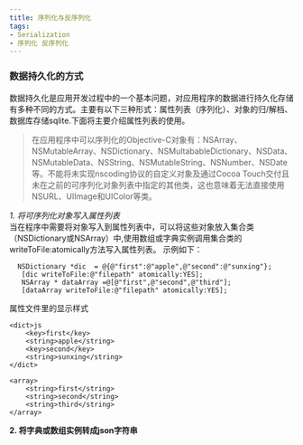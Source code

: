 ```yaml
---
title: 序列化与反序列化
tags:
- Serialization
- 序列化 反序列化
---
```

### 数据持久化的方式
 数据持久化是应用开发过程中的一个基本问题，对应用程序的数据进行持久化存储有多种不同的方式。主要有以下三种形式：属性列表（序列化）、对象的归/解档、数据库存储sqlite.下面将主要介绍属性列表的使用。  
 >在应用程序中可以序列化的Objective-C对象有：NSArray、 NSMutableArray、NSDictionary、NSMultabableDictionary、NSData、NSMutableData、NSString、NSMutableString、NSNumber、NSDate等。不能将未实现nscoding协议的自定义对象及通过Cocoa Touch交付且未在之前的可序列化对象列表中指定的其他类，这也意味着无法直接使用NSURL、UIImage和UIColor等类。  

_1. 将可序列化对象写入属性列表_  
当在程序中需要将对象写入到属性列表中，可以将这些对象放入集合类（NSDictionary或NSArray）中,使用数组或字典实例调用集合类的writeToFile:atomically方法写入属性列表。
示例如下：
```objc
  NSDictionary *dic  = @{@"first":@"apple",@"second":@"sunxing"};
   [dic writeToFile:@"filepath" atomically:YES];
   NSArray * dataArray =@[@"first",@"second",@"third"];
   [dataArray writeToFile:@"filepath" atomically:YES];
```
属性文件里的显示样式
```
<dict>js
	<key>first</key>
	<string>apple</string>
	<key>second</key>
	<string>sunxing</string>
</dict>
```

```
<array>
	<string>first</string>
	<string>second</string>
	<string>third</string>
</array>
```

__2. 将字典或数组实例转成json字符串__
